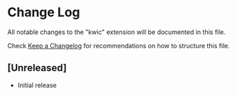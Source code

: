 # Change Log

All notable changes to the "kwic" extension will be documented in this file.

Check [Keep a Changelog](http://keepachangelog.com/) for recommendations on how to structure this file.

## [Unreleased]

- Initial release